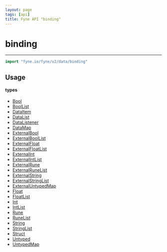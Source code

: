 ```yaml
---
layout: page
tags: [api]
title: Fyne API "binding"
---
```


# binding
---
```go
import "fyne.io/fyne/v2/data/binding"
```


## Usage

#### types

 * [Bool](bool.html)
 * [BoolList](boollist.html)
 * [DataItem](dataitem.html)
 * [DataList](datalist.html)
 * [DataListener](datalistener.html)
 * [DataMap](datamap.html)
 * [ExternalBool](externalbool.html)
 * [ExternalBoolList](externalboollist.html)
 * [ExternalFloat](externalfloat.html)
 * [ExternalFloatList](externalfloatlist.html)
 * [ExternalInt](externalint.html)
 * [ExternalIntList](externalintlist.html)
 * [ExternalRune](externalrune.html)
 * [ExternalRuneList](externalrunelist.html)
 * [ExternalString](externalstring.html)
 * [ExternalStringList](externalstringlist.html)
 * [ExternalUntypedMap](externaluntypedmap.html)
 * [Float](float.html)
 * [FloatList](floatlist.html)
 * [Int](int.html)
 * [IntList](intlist.html)
 * [Rune](rune.html)
 * [RuneList](runelist.html)
 * [String](string.html)
 * [StringList](stringlist.html)
 * [Struct](struct.html)
 * [Untyped](untyped.html)
 * [UntypedMap](untypedmap.html)
